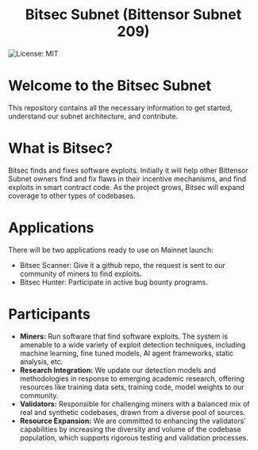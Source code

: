 <h1 align="center">Bitsec Subnet (Bittensor Subnet 209)</h1>

![License: MIT](https://img.shields.io/badge/License-MIT-yellow.svg)

# Welcome to the Bitsec Subnet

This repository contains all the necessary information to get started, understand our subnet architecture, and contribute.

# What is Bitsec?

Bitsec finds and fixes software exploits. Initially it will help other Bittensor Subnet owners find and fix flaws in their incentive mechanisms, and find exploits in smart contract code. As the project grows, Bitsec will expand coverage to other types of codebases.

# Applications

There will be two applications ready to use on Mainnet launch:

- Bitsec Scanner: Give it a github repo, the request is sent to our community of miners to find exploits.
- Bitsec Hunter: Participate in active bug bounty programs.

# Participants

- **Miners:** Run software that find software exploits. The system is amenable to a wide variety of exploit detection techniques, including machine learning, fine tuned models, AI agent frameworks, static analysis, etc.
- **Research Integration:** We update our detection models and methodologies in response to emerging academic research, offering resources like training data sets, training code, model weights to our community.
- **Validators:** Responsible for challenging miners with a balanced mix of real and synthetic codebases, drawn from a diverse pool of sources.
- **Resource Expansion:** We are committed to enhancing the validators' capabilities by increasing the diversity and volume of the codebase population, which supports rigorous testing and validation processes.
